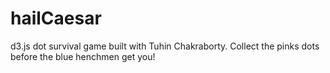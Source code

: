 hailCaesar
==========

d3.js dot survival game built with Tuhin Chakraborty. Collect the pinks dots before the blue henchmen get you!

